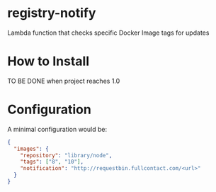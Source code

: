 registry-notify
===============
Lambda function that checks specific Docker Image tags for updates

# How to Install
TO BE DONE when project reaches 1.0

# Configuration
A minimal configuration would be:

```json
{
  "images": {
    "repository": "library/node",
    "tags": ["8", "10"],
    "notification": "http://requestbin.fullcontact.com/<url>"
  }
}
```
